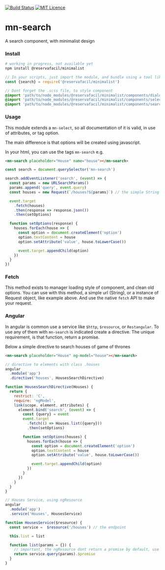 [![Build Status](https://travis-ci.org/reserva-facil/minimalist.svg?branch=master)](https://travis-ci.org/reserva-facil/minimalist)
[![MIT Licence](https://badges.frapsoft.com/os/mit/mit.svg?v=103)](https://opensource.org/licenses/mit-license.php)

# mn-search

A search component, with minimalist design

### Install

```sh
# working in progress, not available yet
npm install @reservafacil/minimalist
```

```js
// In your scripts, just import the module, and bundle using a tool like webpack, or browserify
const {search} = require('@reservafacil/minimalist')
```


```sass
// Dont forget the .scss file, to style component
@import 'path/to/node_modules/@reservafacil/minimalist/components/dialog-sheet/dialog-sheet.scss';
@import 'path/to/node_modules/@reservafacil/minimalist/components/select/select.scss';
@import 'path/to/node_modules/@reservafacil/minimalist/components/search/search.scss';
```


### Usage

This module extends a `mn-select`, so all documentation of it is valid, in use of attributes, or tag option.

The main difference is that options will be created using javascript.

In your html, you can use the tags `mn-search` e.g.

```html
<mn-search placeholder="House" name="house"></mn-search> 
```

```js
const search = document.querySelector('mn-search')

search.addEventListener('search', (event) => {
  const params = new URLSearchParams()
  params.append('query', event.query)
  const houses = new Request(`/houses?${params}`) // the simple String or Request

  event.target
    .fetch(houses)
    .then(response => response.json())
    .then(setOptions)

  function setOptions(response) {
    houses.forEach(house => {
      const option = document.createElement('option')
      option.textContent = house
      option.setAttribute('value', house.toLowerCase())

      event.target.appendChild(option)
    })
  }
})
```


### Fetch

This method exists to manager loading style of component, and clean old options. You can use with this method, a simple url (String), or a instance of Request object, like example above. And use the native `fetch` API to make your request.


### Angular

In angular is common use a service like `$http`, `$resource`, or `Restangular`. To use any of them with `mn-search` is indicated create a directive. The unique requirement, is that function, return a promise.

Below a simple directive to search houses of game of thrones

```html
<mn-search placeholder="House" ng-model="house"></mn-search>
```

```js
// directive to elements with class .houses
angular
  .module('app')
  .directive('houses', HousesSearchDirective)

function HousesSearchDirective(Houses) {
  return {
    restrict: 'C',
    require: 'ngModel',
    link(scope, element, attributes) {
      element.bind('search', (event) => {
        const {query} = event
        event.target
          .fetch(() => Houses.list({query}))
          .then(setOptions)

        function setOptions(houses) {
          houses.forEach(house => {
            const option = document.createElement('option')
            option.textContent = house
            option.setAttribute('value', house.toLowerCase())

            event.target.appendChild(option)
          })
        }
      })
    }
  }
}
``` 

```js
// Houses Service, using ngResource
angular
  .module('app')
  .service('Houses', HousesService)

function HousesService($resource) {
  const service =  $resource('/houses') // the endpoint

  this.list = list

  function list(params = {}) {
    // important, the ngResource dont return a promise by default, use the .$promise to made this
    return service.query(params).$promise 
  }
}
```
